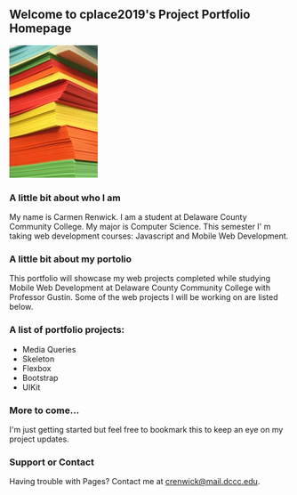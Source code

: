 ## Welcome to cplace2019's Project Portfolio Homepage

![logo image](logo.jpg)


### A little bit about who I am

My name is Carmen Renwick.  I am a student at Delaware County Community College.  My major is Computer Science.  This semester I' m taking web development courses: Javascript and Mobile Web Development.


### A little bit about my portolio

This portfolio will showcase my web projects completed while studying Mobile Web Development at Delaware County Community College with Professor Gustin.  Some of the web projects I will be working on are listed below. 


### A list of portfolio projects:

- Media Queries
- Skeleton
- Flexbox
- Bootstrap
- UIKit


### More to come...

I'm just getting started but feel free to bookmark this to keep an eye on my project updates.


### Support or Contact

Having trouble with Pages?  Contact me at crenwick@mail.dccc.edu.
